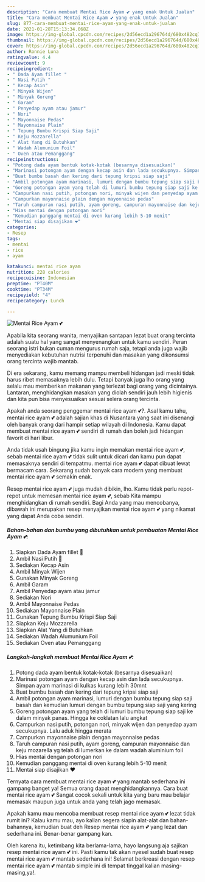 ```yaml
---
description: "Cara membuat Mentai Rice Ayam 💕 yang enak Untuk Jualan"
title: "Cara membuat Mentai Rice Ayam 💕 yang enak Untuk Jualan"
slug: 877-cara-membuat-mentai-rice-ayam-yang-enak-untuk-jualan
date: 2021-01-28T15:13:34.068Z
image: https://img-global.cpcdn.com/recipes/2d56ecd1a296764d/680x482cq70/mentai-rice-ayam-💕-foto-resep-utama.jpg
thumbnail: https://img-global.cpcdn.com/recipes/2d56ecd1a296764d/680x482cq70/mentai-rice-ayam-💕-foto-resep-utama.jpg
cover: https://img-global.cpcdn.com/recipes/2d56ecd1a296764d/680x482cq70/mentai-rice-ayam-💕-foto-resep-utama.jpg
author: Ronnie Luna
ratingvalue: 4.4
reviewcount: 9
recipeingredient:
- " Dada Ayam fillet "
- " Nasi Putih "
- " Kecap Asin"
- " Minyak Wijen"
- " Minyak Goreng"
- " Garam"
- " Penyedap ayam atau jamur"
- " Nori"
- " Mayonnaise Pedas"
- " Mayonnaise Plain"
- " Tepung Bumbu Krispi Siap Saji"
- " Keju Mozzarella"
- " Alat Yang di Butuhkan"
- " Wadah Alumunium Foil"
- " Oven atau Pemanggang"
recipeinstructions:
- "Potong dada ayam bentuk kotak-kotak (besarnya disesuaikan)"
- "Marinasi potongan ayam dengan kecap asin dan lada secukupnya. Simpan ayam marinasi di kulkas kurang lebih 30mnt"
- "Buat bumbu basah dan kering dari tepung kripsi siap saji"
- "Ambil potongan ayam marinasi, lumuri dengan bumbu tepung siap saji basah dan kemudian lumuri dengan bumbu tepung siap saji yang kering"
- "Goreng potongan ayam yang telah di lumuri bumbu tepung siap saji ke dalam minyak panas. Hingga ke coklatan lalu angkat"
- "Campurkan nasi putih, potongan nori, minyak wijen dan penyedap ayam secukupnya. Lalu aduk hingga merata"
- "Campurkan mayonnaise plain dengan mayonnaise pedas"
- "Taruh campuran nasi putih, ayam goreng, campuran mayonnaise dan keju mozarella yg telah di lumerkan ke dalam wadah aluminium foil"
- "Hias mentai dengan potongan nori"
- "Kemudian panggang mentai di oven kurang lebih 5-10 menit"
- "Mentai siap disajikan ❤️"
categories:
- Resep
tags:
- mentai
- rice
- ayam

katakunci: mentai rice ayam 
nutrition: 228 calories
recipecuisine: Indonesian
preptime: "PT40M"
cooktime: "PT34M"
recipeyield: "4"
recipecategory: Lunch

---
```



![Mentai Rice Ayam 💕](https://img-global.cpcdn.com/recipes/2d56ecd1a296764d/680x482cq70/mentai-rice-ayam-💕-foto-resep-utama.jpg)

Apabila kita seorang wanita, menyajikan santapan lezat buat orang tercinta adalah suatu hal yang sangat menyenangkan untuk kamu sendiri. Peran seorang istri bukan cuman mengurus rumah saja, tetapi anda juga wajib menyediakan kebutuhan nutrisi terpenuhi dan masakan yang dikonsumsi orang tercinta wajib mantab.

Di era  sekarang, kamu memang mampu membeli hidangan jadi meski tidak harus ribet memasaknya lebih dulu. Tetapi banyak juga lho orang yang selalu mau memberikan makanan yang terlezat bagi orang yang dicintainya. Lantaran, menghidangkan masakan yang diolah sendiri jauh lebih higienis dan kita pun bisa menyesuaikan sesuai selera orang tercinta. 



Apakah anda seorang penggemar mentai rice ayam 💕?. Asal kamu tahu, mentai rice ayam 💕 adalah sajian khas di Nusantara yang saat ini disenangi oleh banyak orang dari hampir setiap wilayah di Indonesia. Kamu dapat membuat mentai rice ayam 💕 sendiri di rumah dan boleh jadi hidangan favorit di hari libur.

Anda tidak usah bingung jika kamu ingin memakan mentai rice ayam 💕, sebab mentai rice ayam 💕 tidak sulit untuk dicari dan kamu pun dapat memasaknya sendiri di tempatmu. mentai rice ayam 💕 dapat dibuat lewat bermacam cara. Sekarang sudah banyak cara modern yang membuat mentai rice ayam 💕 semakin enak.

Resep mentai rice ayam 💕 juga mudah dibikin, lho. Kamu tidak perlu repot-repot untuk memesan mentai rice ayam 💕, sebab Kita mampu menghidangkan di rumah sendiri. Bagi Anda yang mau mencobanya, dibawah ini merupakan resep menyajikan mentai rice ayam 💕 yang nikamat yang dapat Anda coba sendiri.

<!--inarticleads1-->

##### Bahan-bahan dan bumbu yang dibutuhkan untuk pembuatan Mentai Rice Ayam 💕:

1. Siapkan  Dada Ayam fillet 🐔
1. Ambil  Nasi Putih 🍚
1. Sediakan  Kecap Asin
1. Ambil  Minyak Wijen
1. Gunakan  Minyak Goreng
1. Ambil  Garam
1. Ambil  Penyedap ayam atau jamur
1. Sediakan  Nori
1. Ambil  Mayonnaise Pedas
1. Sediakan  Mayonnaise Plain
1. Gunakan  Tepung Bumbu Krispi Siap Saji
1. Siapkan  Keju Mozzarella
1. Siapkan  Alat Yang di Butuhkan
1. Sediakan  Wadah Alumunium Foil
1. Sediakan  Oven atau Pemanggang




<!--inarticleads2-->

##### Langkah-langkah membuat Mentai Rice Ayam 💕:

1. Potong dada ayam bentuk kotak-kotak (besarnya disesuaikan)
1. Marinasi potongan ayam dengan kecap asin dan lada secukupnya. Simpan ayam marinasi di kulkas kurang lebih 30mnt
1. Buat bumbu basah dan kering dari tepung kripsi siap saji
1. Ambil potongan ayam marinasi, lumuri dengan bumbu tepung siap saji basah dan kemudian lumuri dengan bumbu tepung siap saji yang kering
1. Goreng potongan ayam yang telah di lumuri bumbu tepung siap saji ke dalam minyak panas. Hingga ke coklatan lalu angkat
1. Campurkan nasi putih, potongan nori, minyak wijen dan penyedap ayam secukupnya. Lalu aduk hingga merata
1. Campurkan mayonnaise plain dengan mayonnaise pedas
1. Taruh campuran nasi putih, ayam goreng, campuran mayonnaise dan keju mozarella yg telah di lumerkan ke dalam wadah aluminium foil
1. Hias mentai dengan potongan nori
1. Kemudian panggang mentai di oven kurang lebih 5-10 menit
1. Mentai siap disajikan ❤️




Ternyata cara membuat mentai rice ayam 💕 yang mantab sederhana ini gampang banget ya! Semua orang dapat menghidangkannya. Cara buat mentai rice ayam 💕 Sangat cocok sekali untuk kita yang baru mau belajar memasak maupun juga untuk anda yang telah jago memasak.

Apakah kamu mau mencoba membuat resep mentai rice ayam 💕 lezat tidak rumit ini? Kalau kamu mau, ayo kalian segera siapin alat-alat dan bahan-bahannya, kemudian buat deh Resep mentai rice ayam 💕 yang lezat dan sederhana ini. Benar-benar gampang kan. 

Oleh karena itu, ketimbang kita berlama-lama, hayo langsung aja sajikan resep mentai rice ayam 💕 ini. Pasti kamu tak akan nyesel sudah buat resep mentai rice ayam 💕 mantab sederhana ini! Selamat berkreasi dengan resep mentai rice ayam 💕 mantab simple ini di tempat tinggal kalian masing-masing,ya!.

